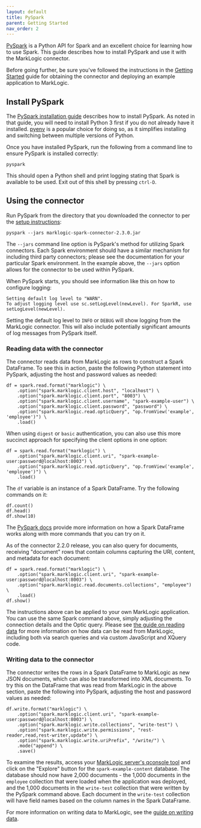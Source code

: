 ```yaml
---
layout: default
title: PySpark
parent: Getting Started
nav_order: 2
---
```


[PySpark](https://spark.apache.org/docs/latest/api/python/index.html) is a Python API for Spark and an excellent choice
for learning how to use Spark. This guide describes how to install PySpark and use it with the MarkLogic connector. 

Before going further, be sure you've followed the instructions in the [Getting Started](getting-started.md) guide for
obtaining the connector and deploying an example application to MarkLogic.

## Install PySpark

The [PySpark installation guide](https://spark.apache.org/docs/latest/api/python/getting_started/install.html) describes
how to install PySpark. As noted in that guide, you will need to install Python 3 first if you do not already have it
installed. [pyenv](https://github.com/pyenv/pyenv#installation) is a popular choice for doing so, as it simplifies
installing and switching between multiple versions of Python.

Once you have installed PySpark, run the following from a command line to ensure PySpark is installed correctly:

    pyspark

This should open a Python shell and print logging stating that Spark is available to be used. Exit out of this
shell by pressing `ctrl-D`.

## Using the connector

Run PySpark from the directory that you downloaded the connector to per the [setup instructions](setup.md):

    pyspark --jars marklogic-spark-connector-2.3.0.jar

The `--jars` command line option is PySpark's method for utilizing Spark connectors. Each Spark environment should have
a similar mechanism for including third party connectors; please see the documentation for your particular Spark
environment. In the example above, the `--jars` option allows for the connector to be used within
PySpark.

When PySpark starts, you should see information like this on how to configure logging:

    Setting default log level to "WARN".
    To adjust logging level use sc.setLogLevel(newLevel). For SparkR, use setLogLevel(newLevel).

Setting the default log level to `INFO` or `DEBUG` will show logging from the MarkLogic connector. This will also
include potentially significant amounts of log messages from PySpark itself.

### Reading data with the connector

The connector reads data from MarkLogic as rows to construct a Spark DataFrame. To see this in action,
paste the following Python statement into PySpark, adjusting the host and password values as needed:

```
df = spark.read.format("marklogic") \
    .option("spark.marklogic.client.host", "localhost") \
    .option("spark.marklogic.client.port", "8003") \
    .option("spark.marklogic.client.username", "spark-example-user") \
    .option("spark.marklogic.client.password", "password") \
    .option("spark.marklogic.read.opticQuery", "op.fromView('example', 'employee')") \
    .load()
```

When using `digest` or `basic` authentication, you can also use this more succinct approach for specifying the
client options in one option:

```
df = spark.read.format("marklogic") \
    .option("spark.marklogic.client.uri", "spark-example-user:password@localhost:8003") \
    .option("spark.marklogic.read.opticQuery", "op.fromView('example', 'employee')") \
    .load()
```

The `df` variable is an instance of a Spark DataFrame. Try the following commands on it:

    df.count()
    df.head()
    df.show(10)

The [PySpark docs](https://spark.apache.org/docs/latest/api/python/getting_started/quickstart_df.html) provide more
information on how a Spark DataFrame works along with more commands that you can try on it.

As of the connector 2.2.0 release, you can also query for documents, receiving "document" rows that contain columns
capturing the URI, content, and metadata for each document:

```
df = spark.read.format("marklogic") \
    .option("spark.marklogic.client.uri", "spark-example-user:password@localhost:8003") \
    .option("spark.marklogic.read.documents.collections", "employee") \
    .load()
df.show()
```

The instructions above can be applied to your own MarkLogic application. You can use the same Spark command above,
simply adjusting the connection details and the Optic query. Please see 
[the guide on reading data](../reading-data/reading.md) for more information on how data can be read from MarkLogic, 
including both via search queries and via custom JavaScript and XQuery code.

### Writing data to the connector

The connector writes the rows in a Spark DataFrame to MarkLogic as new JSON documents, which can also be transformed
into XML documents. To try this on the DataFrame that was read from MarkLogic in the above section,
paste the following into PySpark, adjusting the host and password values as needed:

```
df.write.format("marklogic") \
    .option("spark.marklogic.client.uri", "spark-example-user:password@localhost:8003") \
    .option("spark.marklogic.write.collections", "write-test") \
    .option("spark.marklogic.write.permissions", "rest-reader,read,rest-writer,update") \
    .option("spark.marklogic.write.uriPrefix", "/write/") \
    .mode("append") \
    .save()
```

To examine the results, access your [MarkLogic server's qconsole tool](https://docs.marklogic.com/guide/qconsole/intro) 
and click on the "Explore" button for the `spark-example-content` database. The database should now have 
2,000 documents - the 1,000 documents in the
`employee` collection that were loaded when the application was deployed, and the 1,000 documents in the
`write-test` collection that were written by the PySpark command above. Each document in the `write-test` collection
will have field names based on the column names in the Spark DataFrame.

For more information on writing data to MarkLogic, see the [guide on writing data](../writing.md).

